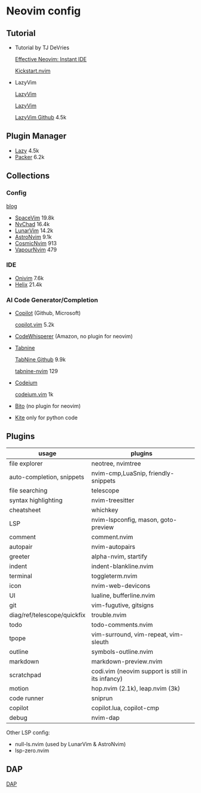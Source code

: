 # Neovim config

## Tutorial

- Tutorial by TJ DeVries

  [Effective Neovim: Instant IDE](https://www.youtube.com/watch?v=stqUbv-5u2s)

  [Kickstart.nvim](https://github.com/nvim-lua/kickstart.nvim)

- LazyVim

  [LazyVim](https://www.lazyvim.org/)

  [LazyVim](https://github.com/LazyVim/LazyVim)

  [LazyVim Github](https://github.com/folke/lazy.nvim) 4.5k

## Plugin Manager

- [Lazy](https://github.com/folke/lazy.nvim) 4.5k
- [Packer](https://github.com/wbthomason/packer.nvim) 6.2k

## Collections
### Config

[blog](https://galexbh.hashnode.dev/the-best-ide-style-configurations-for-nvim)

- [SpaceVim](https://github.com/SpaceVim/SpaceVim) 19.8k
- [NvChad](https://github.com/NvChad/NvChad) 16.4k
- [LunarVim](https://github.com/LunarVim/LunarVim) 14.2k
- [AstroNvim](https://github.com/AstroNvim/AstroNvim) 9.1k
- [CosmicNvim](https://github.com/CosmicNvim/CosmicNvim) 913
- [VapourNvim](https://github.com/VapourNvim/VapourNvim) 479

### IDE
- [Onivim](https://github.com/onivim/oni2) 7.6k
- [Helix](https://github.com/helix-editor/helix) 21.4k

### AI Code Generator/Completion

- [Copilot](https://github.com/features/copilot) (Github, Microsoft)

  [copilot.vim](https://github.com/github/copilot.vim) 5.2k
- [CodeWhisperer](https://aws.amazon.com/cn/codewhisperer/) (Amazon, no plugin for neovim)
- [Tabnine](https://www.tabnine.com/)

  [TabNine Github](https://github.com/codota/TabNine) 9.9k

  [tabnine-nvim](https://github.com/codota/tabnine-nvim) 129
- [Codeium](https://codeium.ai/)

  [codeium.vim](https://github.com/Exafunction/codeium.vim) 1k
- [Bito](https://bito.ai/) (no plugin for neovim)

- [Kite](https://github.com/kiteco/vim-plugin)
  only for python code

## Plugins

| usage                       | plugins                                           |
|-----------------------------|---------------------------------------------------|
| file explorer               | neotree, nvimtree                                 |
| auto-completion, snippets   | nvim-cmp,LuaSnip, friendly-snippets               |
| file searching              | telescope                                         |
| syntax highlighting         | nvim-treesitter                                   |
| cheatsheet                  | whichkey                                          |
| LSP                         | nvim-lspconfig, mason, goto-preview               |
| comment                     | comment.nvim                                      |
| autopair                    | nvim-autopairs                                    |
| greeter                     | alpha-nvim, startify                              |
| indent                      | indent-blankline.nvim                             |
| terminal                    | toggleterm.nvim                                   |
| icon                        | nvim-web-devicons                                 |
| UI                          | lualine, bufferline.nvim                          |
| git                         | vim-fugutive, gitsigns                            |
| diag/ref/telescope/quickfix | trouble.nvim                                      |
| todo                        | todo-comments.nvim                                |
| tpope                       | vim-surround, vim-repeat, vim-sleuth              |
| outline                     | symbols-outline.nvim                              |
| markdown                    | markdown-preview.nvim                             |
| scratchpad                  | codi.vim (neovim support is still in its infancy) |
| motion                      | hop.nvim (2.1k), leap.nvim (3k)                   |
| code runner                 | sniprun                                           |
| copilot                     | copilot.lua, copilot-cmp                          |
| debug                       | nvim-dap                                          |

Other LSP config:

- null-ls.nvim (used by LunarVim & AstroNvim)
- lsp-zero.nvim

## DAP

[DAP](https://microsoft.github.io/debug-adapter-protocol/)
